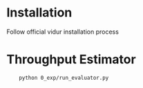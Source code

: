 # Installation 
Follow official vidur installation process


# Throughput Estimator
```shell 
    python 0_exp/run_evaluator.py
```